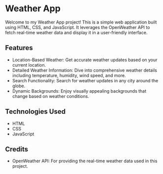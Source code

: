 # Weather App

Welcome to my Weather App project! This is a simple web application built using HTML, CSS, and JavaScript. It leverages the OpenWeather API to fetch real-time weather data and display it in a user-friendly interface.

## Features

- Location-Based Weather: Get accurate weather updates based on your current location.
- Detailed Weather Information: Dive into comprehensive weather details including temperature, humidity, wind speed, and more.
- Search Functionality: Search for weather updates in any city around the globe.
- Dynamic Backgrounds: Enjoy visually appealing backgrounds that change based on weather conditions.

## Technologies Used

- HTML
- CSS
- JavaScript
## Credits

- OpenWeather API: For providing the real-time weather data used in this project.

